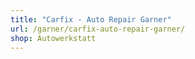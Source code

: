 ```yaml
---
title: "Carfix - Auto Repair Garner"
url: /garner/carfix-auto-repair-garner/
shop: Autowerkstatt
---
```

